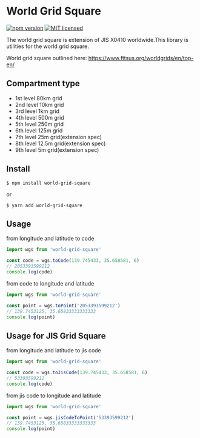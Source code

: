 # World Grid Square
[![npm version](https://badge.fury.io/js/global-mercator.svg)](https://badge.fury.io/js/world-grid-square)
[![MIT licensed](https://img.shields.io/badge/license-MIT-blue.svg)](https://raw.githubusercontent.com/glassonion1/world-grid-square-ts/main/LICENSE)

The world grid square is extension of JIS X0410 worldwide.This library is utilities for the world grid square.

World grid square outlined here: https://www.fttsus.org/worldgrids/en/top-en/

## Compartment type
- 1st level 80km grid
- 2nd level 10km grid
- 3rd level 1km grid
- 4th level 500m grid
- 5th level 250m grid
- 6th level 125m grid
- 7th level 25m grid(extension spec)
- 8th level 12.5m grid(extension spec)
- 9th level 5m grid(extension spec)

## Install
```
$ npm install world-grid-square
```
or
```
$ yarn add world-grid-square
```

## Usage
from longitude and latitude to code
```ts
import wgs from 'world-grid-square'

const code = wgs.toCode(139.745433, 35.658581, 6)
// 2053393599212
console.log(code)
```
from code to longitude and latitude
```ts
import wgs from 'world-grid-square'

const point = wgs.toPoint('2053393599212')
// 139.7453125, 35.65833333333333
console.log(point)
```
## Usage for JIS Grid Square
from longitude and latitude to jis code
```ts
import wgs from 'world-grid-square'

const code = wgs.toJisCode(139.745433, 35.658581, 6)
// 53393599212
console.log(code)
```
from jis code to longitude and latitude
```ts
import wgs from 'world-grid-square'

const point = wgs.jisCodeToPoint('53393599212')
// 139.7453125, 35.65833333333333
console.log(point)
```
